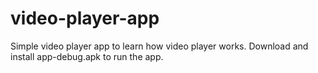 # video-player-app
Simple video player app to learn how video player works.
Download and install app-debug.apk to run the app.
